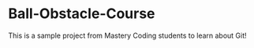 # Ball-Obstacle-Course
 


This is a sample project from Mastery Coding students
to learn about Git!